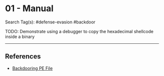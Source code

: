# 01 - Manual

Search Tag(s): #defense-evasion #backdoor

TODO: Demonstrate using a debugger to copy the hexadecimal shellcode inside a binary

---
## References

- [Backdooring PE File](https://r0ttenbeef.github.io/backdooring-pe-file/)